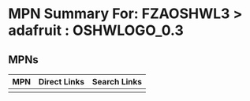



# MPN Summary For: FZAOSHWL3 > adafruit : OSHWLOGO_0.3

## MPNs
  

|MPN|Direct Links|Search Links|
| :--- | :--- | :--- |
||||
